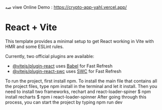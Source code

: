 صه
viwe Online Demo : https://crypto-app-yahl.vercel.app/


# React + Vite

This template provides a minimal setup to get React working in Vite with HMR and some ESLint rules.

Currently, two official plugins are available:

- [@vitejs/plugin-react](https://github.com/vitejs/vite-plugin-react/blob/main/packages/plugin-react/README.md) uses [Babel](https://babeljs.io/) for Fast Refresh
- [@vitejs/plugin-react-swc](https://github.com/vitejs/vite-plugin-react-swc) uses [SWC](https://swc.rs/) for Fast Refresh

To run the project, first install npm.
To install the main file that contains all the project files, type npm install in the terminal and let it install. 
Then you need to install two frameworks, rechart and react-loader-spiner
$ npm install recharts
$ npm i react-loader-spinner
After going through this process, you can start the project by typing npm run dev
